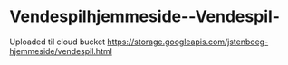 # Vendespilhjemmeside--Vendespil-

Uploaded til cloud bucket
https://storage.googleapis.com/jstenboeg-hjemmeside/vendespil.html
